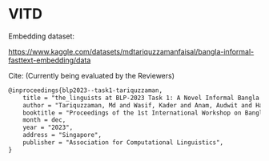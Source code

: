# VITD

Embedding dataset: 

https://www.kaggle.com/datasets/mdtariquzzamanfaisal/bangla-informal-fasttext-embedding/data


Cite: (Currently being evaluated by the Reviewers)
```md
@inproceedings{blp2023--task1-tariquzzaman,
    title = "the_linguists at BLP-2023 Task 1: A Novel Informal Bangla Fasttext Embedding for Violence Inciting Text Detection",
    author = "Tariquzzaman, Md and Wasif, Kader and Anam, Audwit and Haque, Naimul and Kabir, Mohsinul and Mahmud, Hasan and Hasan, Md Kamrul",
    booktitle = "Proceedings of the 1st International Workshop on Bangla Language Processing (BLP-2023)"
    month = dec,
    year = "2023",
    address = "Singapore",
    publisher = "Association for Computational Linguistics",
}
```
